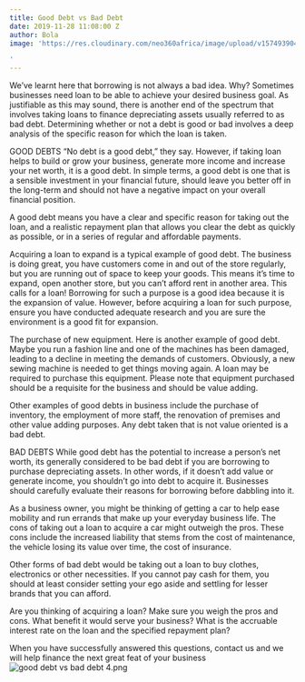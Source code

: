 ```yaml
---
title: Good Debt vs Bad Debt
date: 2019-11-28 11:08:00 Z
author: Bola
image: 'https://res.cloudinary.com/neo360africa/image/upload/v1574939046/good_debt_vs_bad_debt_2_mquptc.jpg

'
---
```



We’ve learnt here that borrowing is not always a bad idea. Why? Sometimes businesses need loan to be able to achieve your desired business goal. As justifiable as this may sound, there is another end of the spectrum that involves taking loans to finance depreciating assets usually referred to as bad debt. Determining whether or not a debt is good or bad involves a deep analysis of the specific reason for which the loan is taken. 

GOOD DEBTS
“No debt is a good debt,” they say. However, if taking loan helps to build or grow your business, generate more income and increase your net worth, it is a good debt. In simple terms, a good debt is one that is a sensible investment in your financial future, should leave you better off in the long-term and should not have a negative impact on your overall financial position.

A good debt means you have a clear and specific reason for taking out the loan, and a realistic repayment plan that allows you clear the debt as quickly as possible, or in a series of regular and affordable payments. 

Acquiring a loan to expand is a typical example of good debt. The business is doing great, you have customers come in and out of the store regularly, but you are running out of space to keep your goods. This means it’s time to expand, open another store, but you can’t afford rent in another area. This calls for a loan! Borrowing for such a purpose is a good idea because it is the expansion of value. However, before acquiring a loan for such purpose, ensure you have conducted adequate research and you are sure the environment is a good fit for expansion.

The purchase of new equipment. Here is another example of good debt. Maybe you run a fashion line and one of the machines has been damaged, leading to a decline in meeting the demands of customers. Obviously, a new sewing machine is needed to get things moving again. A loan may be required to purchase this equipment. Please note that equipment purchased should be a requisite for the business and should be value adding.

Other examples of good debts in business include the purchase of inventory, the employment of more staff, the renovation of premises and other value adding purposes. Any debt taken that is not value oriented is a bad debt.

BAD DEBTS
While good debt has the potential to increase a person’s net worth, its generally considered to be bad debt if you are borrowing to purchase depreciating assets. In other words, if it doesn’t add value or generate income, you shouldn’t go into debt to acquire it. Businesses should carefully evaluate their reasons for borrowing before dabbling into it.

As a business owner, you might be thinking of getting a car to help ease mobility and run errands that make up your everyday business life. The cons of taking out a loan to acquire a car might outweigh the pros. These cons include the increased liability that stems from the cost of maintenance, the vehicle losing its value over time, the cost of insurance. 

Other forms of bad debt would be taking out a loan to buy clothes, electronics or other necessities. If you cannot pay cash for them, you should at least consider setting your ego aside and settling for lesser brands that you can afford. 

Are you thinking of acquiring a loan? Make sure you weigh the pros and cons. What benefit it would serve your business? What is the accruable interest rate on the loan and the specified repayment plan? 

When you have successfully answered this questions, contact us and we will help finance the next great feat of your business ![good debt vs bad debt 4.png](/uploads/good%20debt%20vs%20bad%20debt%204.png)
